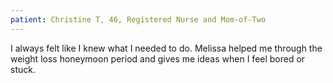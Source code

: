 ```yaml
---
patient: Christine T, 46, Registered Nurse and Mom-of-Two
---
```


I always felt like I knew what I needed to do. Melissa helped me through the weight loss honeymoon period and gives me ideas when I feel bored or stuck.
